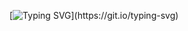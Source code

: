 [![Typing SVG](https://readme-typing-svg.herokuapp.com?font=Fira+Code&pause=1000&color=9B40F7&width=435&lines=Hey+there%2C+this+is+Ayan!)](https://git.io/typing-svg)
